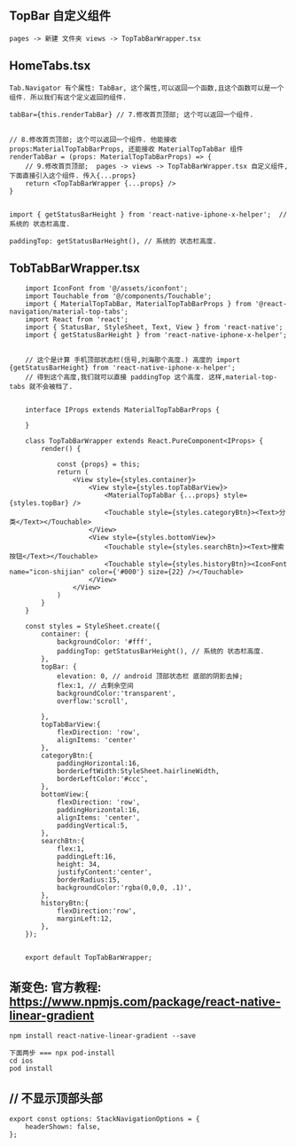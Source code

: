 


##  TopBar 自定义组件
    pages -> 新建 文件夹 views -> TopTabBarWrapper.tsx


##  HomeTabs.tsx
    Tab.Navigator 有个属性: TabBar, 这个属性,可以返回一个函数,且这个函数可以是一个组件. 所以我们有这个定义返回的组件.

    tabBar={this.renderTabBar} // 7.修改首页顶部; 这个可以返回一个组件.


    // 8.修改首页顶部; 这个可以返回一个组件. 他能接收 props:MaterialTopTabBarProps, 还能接收 MaterialTopTabBar 组件
	renderTabBar = (props: MaterialTopTabBarProps) => {
		// 9.修改首页顶部;  pages -> views -> TopTabBarWrapper.tsx 自定义组件,下面直接引入这个组件. 传入{...props}
		return <TopTabBarWrapper {...props} />
	}


    import { getStatusBarHeight } from 'react-native-iphone-x-helper';  // 系统的 状态栏高度.

    paddingTop: getStatusBarHeight(), // 系统的 状态栏高度.



##  TobTabBarWrapper.tsx
        import IconFont from '@/assets/iconfont';
        import Touchable from '@/components/Touchable';
        import { MaterialTopTabBar, MaterialTopTabBarProps } from '@react-navigation/material-top-tabs';
        import React from 'react';
        import { StatusBar, StyleSheet, Text, View } from 'react-native';
        import { getStatusBarHeight } from 'react-native-iphone-x-helper';


        // 这个是计算 手机顶部状态栏(信号,刘海那个高度.) 高度的 import {getStatusBarHeight} from 'react-native-iphone-x-helper';
        // 得到这个高度,我们就可以直接 paddingTop 这个高度. 这样,material-top-tabs 就不会被档了.


        interface IProps extends MaterialTopTabBarProps {

        }

        class TopTabBarWrapper extends React.PureComponent<IProps> {
            render() {

                const {props} = this;
                return (
                    <View style={styles.container}>
                        <View style={styles.topTabBarView}>
                            <MaterialTopTabBar {...props} style={styles.topBar} />
                            <Touchable style={styles.categoryBtn}><Text>分类</Text></Touchable>
                        </View>
                        <View style={styles.bottomView}>
                            <Touchable style={styles.searchBtn}><Text>搜索按钮</Text></Touchable>
                            <Touchable style={styles.historyBtn}><IconFont name="icon-shijian" color={'#000'} size={22} /></Touchable>
                        </View>
                    </View>
                )
            }
        }

        const styles = StyleSheet.create({
            container: {
                backgroundColor: '#fff',
                paddingTop: getStatusBarHeight(), // 系统的 状态栏高度.
            },
            topBar: {
                elevation: 0, // android 顶部状态栏 底部的阴影去掉;
                flex:1, // 占剩余空间
                backgroundColor:'transparent',
                overflow:'scroll',

            },
            topTabBarView:{
                flexDirection: 'row',
                alignItems: 'center'
            },
            categoryBtn:{
                paddingHorizontal:16,
                borderLeftWidth:StyleSheet.hairlineWidth,
                borderLeftColor:'#ccc',
            },
            bottomView:{
                flexDirection: 'row',
                paddingHorizontal:16,
                alignItems: 'center',
                paddingVertical:5,
            },
            searchBtn:{
                flex:1,
                paddingLeft:16,
                height: 34,
                justifyContent:'center',
                borderRadius:15,
                backgroundColor:'rgba(0,0,0, .1)',
            },
            historyBtn:{
                flexDirection:'row',
                marginLeft:12,
            },
        });


        export default TopTabBarWrapper;
 
##  渐变色:   官方教程: https://www.npmjs.com/package/react-native-linear-gradient
    npm install react-native-linear-gradient --save

    下面两步 === npx pod-install
    cd ios
    pod install



##  // 不显示顶部头部
    export const options: StackNavigationOptions = {
        headerShown: false,
    };